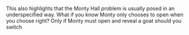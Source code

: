 This also highlights that the Monty Hall problem is usually posed in an underspecified way. What if you know Monty only chooses to open when you choose right? Only if Monty must open and reveal a goat should you switch

